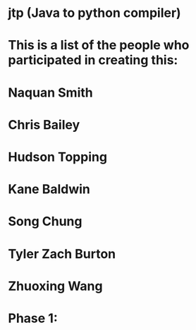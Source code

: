 # jtp (Java to python compiler) 

# This is a list of the people who participated in creating this:
# Naquan Smith
# Chris Bailey
# Hudson Topping
# Kane Baldwin 
# Song Chung
# Tyler Zach Burton
# Zhuoxing Wang

# Phase 1:

